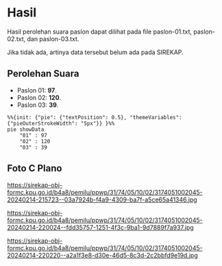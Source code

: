 # Hasil

Hasil perolehan suara paslon dapat dilihat pada file paslon-01.txt, paslon-02.txt, dan paslon-03.txt.

Jika tidak ada, artinya data tersebut belum ada pada SIREKAP.

## Perolehan Suara

 * Paslon 01: **97**.
 * Paslon 02: **120**.
 * Paslon 03: **39**.

```mermaid
%%{init: {"pie": {"textPosition": 0.5}, "themeVariables": {"pieOuterStrokeWidth": "5px"}} }%%
pie showData
    "01" : 97
    "02" : 120
    "03" : 39
```
## Foto C Plano

https://sirekap-obj-formc.kpu.go.id/b4a8/pemilu/ppwp/31/74/05/10/02/3174051002045-20240214-215723--03a7924b-f4a9-4309-ba7f-a5ce65a41346.jpg

https://sirekap-obj-formc.kpu.go.id/b4a8/pemilu/ppwp/31/74/05/10/02/3174051002045-20240214-220024--fdd35757-1251-4f3c-9ba1-9d7889f7a937.jpg

https://sirekap-obj-formc.kpu.go.id/b4a8/pemilu/ppwp/31/74/05/10/02/3174051002045-20240214-220220--a2a1f3e8-d30e-46d5-8c3d-2c2bbfd9e19d.jpg
